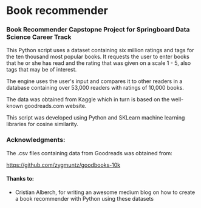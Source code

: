 # Book recommender
### Book Recommender Capstopne Project for Springboard Data Science Career Track

This Python script uses a dataset containing six million ratings and tags for the ten thousand most popular books. It requests the user to enter books that he or she has read and the rating that was given on a scale 1 - 5, also tags that may be of interest. 

The engine uses the user's input and compares it to other readers in a database containing over 53,000 readers with ratings of 10,000 books.

The data was obtained from Kaggle which in turn is based on the well-known goodreads.com website. 

This script was developed using Python and SKLearn machine learning libraries for cosine similarity.

### Acknowledgments:
The .csv files containing data from Goodreads was obtained from:

https://github.com/zygmuntz/goodbooks-10k

#### Thanks to:

- Cristian Alberch, for writing an awesome medium blog on how to create a book recommender with Python using these datasets